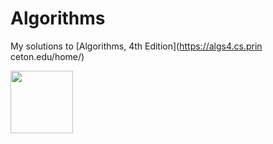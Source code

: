 # Algorithms

My solutions to [Algorithms, 4th Edition](https://algs4.cs.prin
ceton.edu/home/) 

<img src="https://algs4.cs.princeton.edu/cover.png" height="100">
